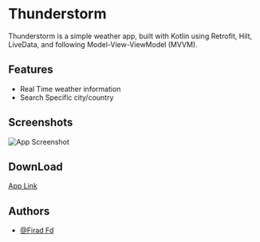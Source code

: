 # Thunderstorm

Thunderstorm is a  simple weather app, built with Kotlin using Retrofit, Hilt, LiveData, and following Model-View-ViewModel (MVVM).
## Features

- Real Time weather information
- Search Specific city/country


## Screenshots

![App Screenshot](https://firebasestorage.googleapis.com/v0/b/app-screenshot-352c0.appspot.com/o/thunderstorm_image.jpg?alt=media&token=9841a6ef-06eb-4f38-ba29-e595676cbc8c)


## DownLoad
[App Link](https://github.com/FiradFd/Thunderstorm/blob/main/app/release/Thunderstorm.apk)

## Authors
- [@Firad Fd](https://www.github.com/firadfd)



